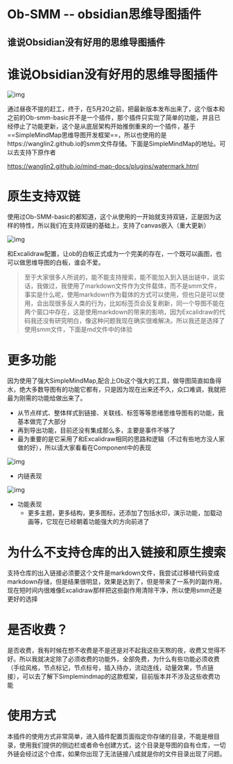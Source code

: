 # Ob-SMM -- obsidian思维导图插件

## 谁说Obsidian没有好用的思维导图插件

# 谁说Obsidian没有好用的思维导图插件

![img](https://qcnd4dl586ar.feishu.cn/space/api/box/stream/download/asynccode/?code=MDM5MmI1YmNlMDI0YzQ5NWU1Yjg5ZjgyMDA4ZDQzNGJfeEVDVVg0NVZqYk9ZaTU0RXFUWGpkRktNYzlIT1A1VWxfVG9rZW46TDFKcGJVd1Ewb0hNbmh4QnhuVmN0Zmo2bk5oXzE3NDc2NjcyMTI6MTc0NzY3MDgxMl9WNA)

通过昼夜不提的赶工，终于，在5月20之前，把最新版本发布出来了，这个版本和之前的Ob-smm-basic并不是一个插件，那个插件只实现了简单的功能，并且已经停止了功能更新，这个是从底层架构开始推倒重来的一个插件，基于==SimpleMindMap思维导图开发框架==，所以也使用的是https://wanglin2.github.io的smm文件存储。下面是SimpleMindMap的地址。可以去支持下原作者

https://wanglin2.github.io/mind-map-docs/plugins/watermark.html

# 原生支持双链

使用过Ob-SMM-basic的都知道，这个从使用的一开始就支持双链，正是因为这样的特性，所以我们在支持双链的基础上，支持了canvas嵌入（重大更新）

![img](https://qcnd4dl586ar.feishu.cn/space/api/box/stream/download/asynccode/?code=ZDg1ODZhZjE5NWQzODRiODUxZGU1ZjkwZjU0NzE1ZWJfbHhkd3FuRFY3MkhMbFYxNlRINjNOTnlnSm9WUFVReXhfVG9rZW46SzV1UWJJNGc2b1drSTJ4c2lsYmNHQlNGbkZkXzE3NDc2NjcyMTI6MTc0NzY3MDgxMl9WNA)

和Excalidraw配置，让ob的白板正式成为一个完美的存在，一个既可以画图，也可以做思维导图的白板，谁会不爱。

> 至于大家很多人所说的，能不能支持搜索，能不能加入到入链出链中，说实话，我做过，我使用了markdown文件作为文件载体，而不是smm文件，事实是什么呢，使用markdown作为载体的方式可以使用，但也只是可以使用，会出现很多反人类的行为，比如标签页会反复刷新，同一个导图不能在两个窗口中存在，这是使用markdown的带来的影响，因为Excalidraw的代码我还没有研究明白，像这种问题我现在确实很难解决。所以我还是选择了使用smm文件，下面是md文件中的体验

# 更多功能

因为使用了强大SimpleMindMap,配合上Ob这个强大的工具，做导图简直如鱼得水，绝大多数导图有的功能它都有，只是因为现在出来还不久，众口难调，我就把最为刚需的功能给做出来了。

- 从节点样式、整体样式到链接、关联线、标签等等思绪思维导图有的功能，我基本做完了大部分
- 再到导出功能，目前还没有集成那么多，主要是事件不够了
- 最为重要的是它采用了和Excalidraw相同的思路和逻辑（不过有些地方没人家做的好），所以请大家看看在Component中的表现

![img](https://qcnd4dl586ar.feishu.cn/space/api/box/stream/download/asynccode/?code=NTQ2MjA3NjdjMWUwYzM5NTUwYTgxNDZmM2I2MzBmYTVfbUtnZmhlSktYb01UaUxEZlYzTWlvOWlCQUdpMEp0RVBfVG9rZW46SnVqbmJEa0ZCb3NTa0t4VjFLUWNQT1BTbnJmXzE3NDc2NjcyMTI6MTc0NzY3MDgxMl9WNA)

- 内链表现

![img](https://qcnd4dl586ar.feishu.cn/space/api/box/stream/download/asynccode/?code=ZGEyNjlhYzk1NDE3YzlmNDI5OTQyOWQ1NTA5OWM4OTNfTFU3ZUpIYmREN0xDYWpCN2JadnFyZGt2TFQ4cXp4ajZfVG9rZW46RHYzcGJ4R0Iyb0g5Nll4Qmk5VWNaeDYzbnRjXzE3NDc2NjcyMTI6MTc0NzY3MDgxMl9WNA)

- 功能表现
  - 更多主题，更多结构，更多图标，还添加了包括水印，演示功能，加载动画等，它现在已经朝着功能强大的方向前进了

# 为什么不支持仓库的出入链接和原生搜索

支持仓库的出入链接必须要这个文件是markdown文件，我尝试过移植代码变成markdown存储，但是结果很明显，效果是达到了，但是带来了一系列的副作用，现在短时间内很难像Excalidraw那样把这些副作用清除干净，所以使用smm还是更好的选择

# 是否收费？

是否收费，我有时候在想不收费是不是还是对不起我这些天熬的夜，收费又觉得不好。所以我就决定除了必须收费的功能外，全部免费，为什么有些功能必须收费（手绘风格，节点标记，节点标号，插入待办，流动连线，动量效果，节点链接），可以去了解下Simplemindmap的这款框架，目前版本并不涉及这些收费功能

# 使用方式

本插件的使用方式非常简单，进入插件配置页面指定你存储的目录，不能是根目录，使用我们提供的侧边栏或者命令创建方式，这个目录是导图的自有仓库，一切外链会经过这个仓库，如果你出现了无法链接八成就是你的文件目录出现了问题。
